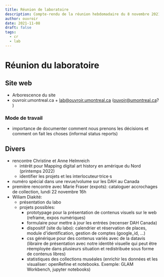 ```yaml
---
title: Réunion de laboratoire 
description: Compte-rendu de la réunion hebdomadaire du 8 novembre 2021.
author: ouvroir
date: 2021-11-08
draft: false
tags: 
  - cr
  - lab
---
```


# Réunion du laboratoire 

## Site web
- Arborescence du site
- ouvroir.umontreal.ca + lab@ouvroir.umontreal.ca (ouvoir@umontreal.ca? )

### Mode de travail
- importance de documenter comment nous prenons les décisions et comment on fait les choses (informal status reports)

## Divers
- rencontre Christine et Anne Helmreich
    - intérêt pour Mapping digital art history en amérique du Nord (printemps 2022)
    - identifier les projets et les interlocuteur·trice·s 
- numéro spécial dans une revue/volume sur les DAH au Canada
- première rencontre avec Marie Fraser (expots): cataloguer accrochages de collection, lundi 22 novembre 16h
- Wiliam Diakité:
    - présentation du labo
    - projets possibles: 
        - prototypage pour la présentation de contenus visuels sur le web (reframe, expos numériques)
        - formulaire pour mettre à jour les entrées (recenser DAH Canada)
        - dispositif (site du labo): calendrier et réservation de places, module d'identification, gestion de comptes (google_id, ...)
        - css générique pour des contenus variés avec de la datavis (libraire de présentation avec notre identité visuelle qui peut être réemployée dans plusieurs situation et redistribuée sous forme de contenus libres)
        - statistiques des collections muséales (enrichir les données et les visualiser: openRefine et notebooks. Exemple: GLAM Workbench, jupyter notebooks)